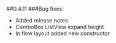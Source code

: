 ##0.4.11
###Bug fixes:

- Added release notes
- ComboBox ListView expand height
- In flow layout added new constructor